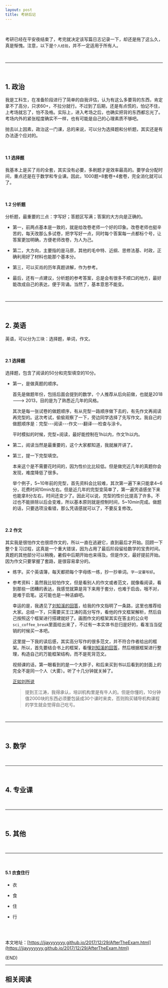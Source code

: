 ```yaml
---
layout: post
title: 考研后记
---
```


<br>

考研已经在平安夜结束了，考完就决定该写篇日志记录一下，却还是拖了这么久，真是惭愧。注意，以下是`个人经验`，并不一定适用于所有人。

<br>

---

<br>

##	**1. 政治**

我是工科生，在准备阶段进行了简单的自我评估，认为有这么多要背的东西，肯定拿不了高分，只求60+，不拉分就行。不过到了后期，还是有点慌的，怕记不住，上考场就忘了，怕不及格。实际上，进入考场之后，也确实把背的东西都忘光了。考场内外的紧张程度确实不一样，也有可能是自己的心理素质不够吧。

抛去以上因素，政治这一门课，总的来说，可以分为选择题和分析题，其实还是有办法逐个应对的。

<br>

####	**1.1 选择题**

我基本上是买了肖的全套，其实没有必要，多刷题才是效率最高的。要学会分配时间，重点还是在于数学和专业课。因此，1000题+8套卷+4套卷，完全消化就可以了。

<br>

####	**1.2 分析题**

分析题，最重要的三点：字写好；答题区写满；答案的大方向是正确的。

*	第一，前两点基本是一致的，就是给改卷老师一个好的印象。改卷老师也挺辛苦的，每天改那么多试卷，把字写好一点，同时每个答案每一点都标个号，让答案更加明确，方便老师改卷，为人为己。

*	第二，大方向，主要指的是马原，其他的毛中特、近纲、思修法基、时政，正确利用好了材料也能那个基本分。

*	第三，可以买肖的历年真题讲解，作为参考。

*	最后，还有一点建议，分析题的参考答案，总是会有很多不顺口的地方，最好能改成自己的表达，便于背诵。当然了，基本意思不能变。

<br>

---

<br>

##	**2. 英语**

英语，可以分为三块：选择题，单词，作文。

<br>

####	**2.1 选择题**

选择题，包含了阅读的50分和完型填空的10分。

*	第一，是做真题的顺序。

	首先是做题年份，包括后面会提到的数学，个人推荐从后向前做，也就是2018 ---> 2013，目的是为了熟悉近几年的风格。

	其次是每一张试卷的做题顺序，有从完型一路顺序做下去的，有先作文再阅读再完型的。这次考试，偷偷观察了一下，旁边同学选择了先写作文。我自己的做题顺序是：完型---阅读---作文---翻译---检查与涂卡。

	平时模拟的时候，完型+阅读，最好能控制在1h以内，作文1h以内。

*	第二，阅读当然是最重要的，这个大家都知道，我就展开讲了。

*	第三，提一下完型填空。

	本来这个是不需要花时间的，因为性价比比较低。但是做完近几年的真题你会发现，难度降低了很多。

	举个例子，5~10年前的完型，首先资料会比较难，其次第一遍下来只能拿4~6分，花费时间10min左右。但是近几年的完型变简单了，第一遍凭语感坐下来也能拿8分左右，时间还变少了。因此可以说，完型的性价比提高了许多。不过也不能排除以后会变难，所以基本原则就是控制时间，5~10min完成。做题的话，只要选项没看错，那么凭语感就可以了，不要反复修改。

<br>

####	**2.2 作文**

其实我是很怕作文也很烦作文的，所以一直在逃避它，直到最后才开始。回顾一下整个复习过程，这真是一个重大错误，因为占用了最后阶段留给数学的宝贵时间。真题的其他部分可以稍晚，暑假中后期开始也来得及。但是作文，最好提前开始。因为作文只要掌握了套路，是很容易拿分的。

*	练字。买个英语簿，每天都把每个字母练一练，抄一抄单词。`字一定要写好`。

*	参考资料：虽然我比较怕作文，但是看别人的作文或者范文，就像看阅读，看到那些一团糟的表达，我感觉就算是背下来用于套分，也难于启齿，哦不对，是难于启笔。这可能也是一种洁癖吧。

	幸运的是，我遇见了[刘知溪的回答](https://www.zhihu.com/question/21093141/answer/99307615)，给我的作文指明了一条路，这里也推荐给大家。总结一下，只需要买王江涛的高分写作，看他的作文框架解析，然后自己按照这个框架进行搭建就好了。画图作文的框架其实在答主的公众号`sci_coffee_break`里面给出来了，不过有一本实体书总归是好的，看准当当促销的时候买一本吧。

	这里提一下我的读后感，其实高分写作的很多范文，并不符合作者给出的框架。所以，首先要结合书上的框架，看懂[刘知溪的回答](https://www.zhihu.com/question/21093141/answer/99307615)，然后根据框架进行整理，构造自己的万能框架结构，而不是死背范文。

	视频课的话，第一眼看到的是一个大胖子，和后来买到书以后看到的封面上的完全不是同一个人（大雾）。听了十几分钟就关掉了。

	[正如刘所说](https://mp.weixin.qq.com/s?__biz=MzIzMjIzMzA4OA==&mid=2651829915&idx=1&sn=f1e0b0e87ccefaaad667cfb050136bbd&mpshare=1&scene=1&srcid=1229O2bfpuCpi5K8LXdn6l3f&pass_ticket=XHstGWm6ofRMh4vRbcIMztskYmSRj87FyPljECO01fz1edAhsXKTUPb8ErIlAzXR#rd)

	>	提到王江涛，我得承认，培训机构里是有牛人的。但是你懂的，10分钟值2000块的东西必须要包装成30个课时来卖，否则购买辅导机构课程的学生就会觉得自己吃亏。

<br>

---

<br>

##	**3. 数学**

<br>

---

<br>

##	**4. 专业课**

<br>

---

<br>

##	**5. 其他**

<br>

---

<br>

####	**5.1 衣食住行**

*	衣

*	食

*	住

*	行

<br><br>

本文地址：[https://jjayyyyyyy.github.io/2017/12/29/AfterTheExam.html](https://jjayyyyyyy.github.io/2017/12/29/AfterTheExam.html)

(END)

---

##	相关阅读
